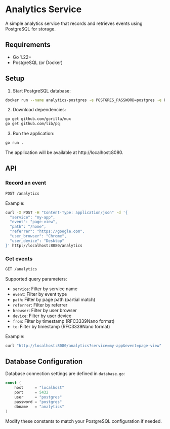 # Analytics Service

A simple analytics service that records and retrieves events using PostgreSQL for storage.

## Requirements

- Go 1.22+
- PostgreSQL (or Docker)

## Setup

1. Start PostgreSQL database:

```bash
docker run --name analytics-postgres -e POSTGRES_PASSWORD=postgres -e POSTGRES_DB=analytics -p 5432:5432 -d postgres:16
```

2. Download dependencies:

```bash
go get github.com/gorilla/mux
go get github.com/lib/pq
```

3. Run the application:

```bash
go run .
```

The application will be available at http://localhost:8080.

## API

### Record an event

```bash
POST /analytics
```

Example:

```bash
curl -X POST -H "Content-Type: application/json" -d '{
  "service": "my-app",
  "event": "page-view",
  "path": "/home",
  "referrer": "https://google.com",
  "user_browser": "Chrome",
  "user_device": "Desktop"
}' http://localhost:8080/analytics
```

### Get events

```bash
GET /analytics
```

Supported query parameters:
- `service`: Filter by service name
- `event`: Filter by event type
- `path`: Filter by page path (partial match)
- `referrer`: Filter by referrer
- `browser`: Filter by user browser
- `device`: Filter by user device
- `from`: Filter by timestamp (RFC3339Nano format)
- `to`: Filter by timestamp (RFC3339Nano format)

Example:

```bash
curl "http://localhost:8080/analytics?service=my-app&event=page-view"
```

## Database Configuration

Database connection settings are defined in `database.go`:

```go
const (
    host     = "localhost"
    port     = 5432
    user     = "postgres"
    password = "postgres"
    dbname   = "analytics"
)
```

Modify these constants to match your PostgreSQL configuration if needed. 